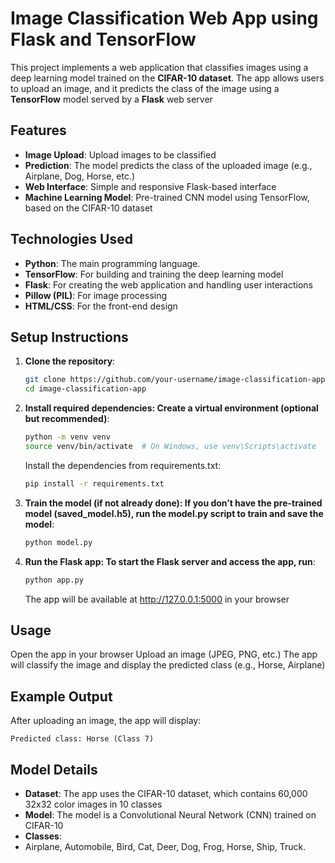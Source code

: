 # Image Classification Web App using Flask and TensorFlow

This project implements a web application that classifies images using a deep learning model trained on the **CIFAR-10 dataset**. The app allows users to upload an image, and it predicts the class of the image using a **TensorFlow** model served by a **Flask** web server

## Features
- **Image Upload**: Upload images to be classified
- **Prediction**: The model predicts the class of the uploaded image (e.g., Airplane, Dog, Horse, etc.)
- **Web Interface**: Simple and responsive Flask-based interface
- **Machine Learning Model**: Pre-trained CNN model using TensorFlow, based on the CIFAR-10 dataset

## Technologies Used
- **Python**: The main programming language.
- **TensorFlow**: For building and training the deep learning model
- **Flask**: For creating the web application and handling user interactions
- **Pillow (PIL)**: For image processing
- **HTML/CSS**: For the front-end design

## Setup Instructions

1. **Clone the repository**:
   ```bash
   git clone https://github.com/your-username/image-classification-app.git
   cd image-classification-app

2. **Install required dependencies: Create a virtual environment (optional but recommended)**:
   ```bash
   python -m venv venv
   source venv/bin/activate  # On Windows, use venv\Scripts\activate
   ```
   Install the dependencies from requirements.txt:
   ```bash
   pip install -r requirements.txt
   ```
   
3. **Train the model (if not already done): If you don’t have the pre-trained model (saved_model.h5), run the model.py script to train and save the model**:
   ```bash
   python model.py
   ```
   
5. **Run the Flask app: To start the Flask server and access the app, run**:
   ```bash
   python app.py
   ```
   The app will be available at http://127.0.0.1:5000 in your browser

## Usage
Open the app in your browser
Upload an image (JPEG, PNG, etc.)
The app will classify the image and display the predicted class (e.g., Horse, Airplane)

## Example Output
After uploading an image, the app will display:

```vbnet
Predicted class: Horse (Class 7)
```
## Model Details
- **Dataset**: The app uses the CIFAR-10 dataset, which contains 60,000 32x32 color images in 10 classes
- **Model**: The model is a Convolutional Neural Network (CNN) trained on CIFAR-10
- **Classes**:
-    Airplane, Automobile, Bird, Cat, Deer, Dog, Frog, Horse, Ship, Truck.
